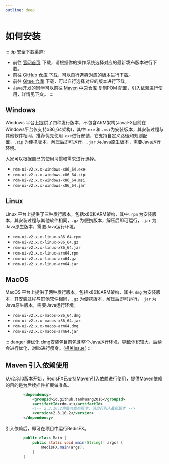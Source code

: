 ```yaml
---
outline: deep
---
```


# 如何安装
::: tip 安全下载渠道:
- 前往 [官网首页](/zh/) 下载，请根据你的操作系统选择对应的最新发布版本进行下载。
- 前往 [GitHub 仓库](https://github.com/tanhuang2016/RedisFX/releases) 下载，可以自行选择对应的版本进行下载。
- 前往 [Gitee 仓库](https://gitee.com/tanhuang2016/RedisFX) 下载，可以自行选择对应的版本进行下载。
- Java开发的同学可以前往 [Maven 中央仓库](https://central.sonatype.com/artifact/io.github.tanhuang2016/rdm-ui) 复制POM 配置，引入依赖进行使用，详情见下文。
:::

## Windows
Windows 平台上提供了四种发行版本，不包含ARM架构(JavaFX目前在Windows平台仅支持x86_64架构)，其中`.exe` 和 `.msi`为安装版本，其安装过程与其他软件相同，推荐优先使用`.exe`进行安装，它支持自定义路径和规则配置，`.zip` 为便携版本，解压后即可运行，`.jar` 为Java原生版本，需要Java运行环境。


大家可以根据自己的使用习惯和需求进行选择。
-  `rdm-ui-v2.x.x-windows-x86_64.exe`
-  `rdm-ui-v2.x.x-windows-x86_64.zip` 
-  `rdm-ui-v2.x.x-windows-x86_64.msi` 
-  `rdm-ui-v2.x.x-windows-x86_64.jar` 

## Linux
Linux 平台上提供了三种发行版本，包括x86和ARM架构，其中`.rpm` 为安装版本，其安装过程与其他软件相同，`.gz` 为便携版本，解压后即可运行，`.jar` 为Java原生版本，需要Java运行环境。


-  `rdm-ui-v2.x.x-linux-x86_64.rpm`
-  `rdm-ui-v2.x.x-linux-x86_64.gz` 
-  `rdm-ui-v2.x.x-linux-x86_64.jar` 
-  `rdm-ui-v2.x.x-linux-arm64.rpm`
-  `rdm-ui-v2.x.x-linux-arm64.gz` 
-  `rdm-ui-v2.x.x-linux-arm64.jar` 

## MacOS
MacOS 平台上提供了两种发行版本，包括x86和ARM架构，其中`.dmg` 为安装版本，其安装过程与其他软件相同，`.gz` 为便携版本，解压后即可运行，`.jar` 为Java原生版本，需要Java运行环境。


-  `rdm-ui-v2.x.x-macos-x86_64.dmg`
-  `rdm-ui-v2.x.x-macos-x86_64.jar` 
-  `rdm-ui-v2.x.x-macos-arm64.dmg`
-  `rdm-ui-v2.x.x-macos-arm64.jar` 

::: danger 待优化
dmg安装包目前包含整个Java运行环境，导致体积较大，后续会进行优化，对lib进行瘦身。([相关Issue](https://github.com/tanhuang2016/RedisFX/issues/10))
:::

## Maven 引入依赖使用
从v2.3.10版本开始，RedisFX已支持Maven引入依赖进行使用，提供Maven依赖的目的是为后续插件扩展做准备。
```xml
        <dependency>
            <groupId>io.github.tanhuang2016</groupId>
            <artifactId>rdm-ui</artifactId>
            <!-- 2.3.10.2为临时发布版本，请自行引入最新版本 -->
            <version>2.3.10.2</version>
        </dependency>
```
引入依赖后，即可在项目中运行RedisFX。
```java
        public class Main {
            public static void main(String[] args) {
                RedisFX.main(args);
            }
        }
```